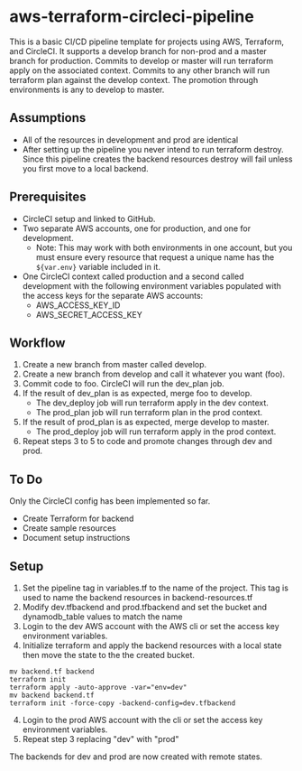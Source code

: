 # aws-terraform-circleci-pipeline
This is a basic CI/CD pipeline template for projects using AWS, Terraform, and CircleCI. It supports a develop branch for non-prod and a master branch for production. Commits to develop or master will run terraform apply on the associated context. Commits to any other branch will run terraform plan against the develop context. The promotion through environments is any to develop to master.

## Assumptions
- All of the resources in development and prod are identical
- After setting up the pipeline you never intend to run terraform destroy. Since this pipeline creates the backend resources destroy will fail unless you first move to a local backend.

## Prerequisites
- CircleCI setup and linked to GitHub.
- Two separate AWS accounts, one for production, and one for development.
    - Note: This may work with both environments in one account, but you must ensure every resource that request a unique name has the `${var.env}` variable included in it.
- One CircleCI context called production and a second called development with the following environment variables populated with the access keys for the separate AWS accounts:
    - AWS_ACCESS_KEY_ID
    - AWS_SECRET_ACCESS_KEY

## Workflow

1. Create a new branch from master called develop.
2. Create a new branch from develop and call it whatever you want (foo).
3. Commit code to foo. CircleCI will run the dev_plan job.
4. If the result of dev_plan is as expected, merge foo to develop. 
    - The dev_deploy job will run terraform apply in the dev context.
    - The prod_plan job will run terraform plan in the prod context.
5. If the result of prod_plan is as expected, merge develop to master.
    - The prod_deploy job will run terraform apply in the prod context.
6. Repeat steps 3 to 5 to code and promote changes through dev and prod.

## To Do
Only the CircleCI config has been implemented so far.
- Create Terraform for backend
- Create sample resources
- Document setup instructions

## Setup
1. Set the pipeline tag in variables.tf to the name of the project. This tag is used to name the backend resources in backend-resources.tf
2. Modify dev.tfbackend and prod.tfbackend and set the bucket and dynamodb_table values to match the name 
2. Login to the dev AWS account with the AWS cli or set the access key environment variables.
3. Initialize terraform and apply the backend resources with a local state then move the state to the the created bucket.
```
mv backend.tf backend
terraform init
terraform apply -auto-approve -var="env=dev"
mv backend backend.tf
terraform init -force-copy -backend-config=dev.tfbackend
```
4. Login to the prod AWS account with the cli or set the access key environment variables.
5. Repeat step 3 replacing "dev" with "prod"

The backends for dev and prod are now created with remote states. 
